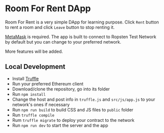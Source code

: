 # Room For Rent DApp

Room For Rent is a very simple DApp for learning purpose. Click `Rent` button to rent a room and click `Leave` button to stop renting it.

[MetaMask](https://metamask.io) is required. The app is built to connect to Ropsten Test Network by default but you can change to your preferred network.

More features will be added.

## Local Development

* Install [Truffle](https://truffleframework.com/)
* Run your preferred Ethereum client
* Download/clone the repository, go into its folder
* Run `npm install`
* Change the host and post info in `truffle.js` and `src/js/app.js` to your network's ones if necessary
* Run `npm run build` to build CSS and JS files to `public` folder
* Run `truffle compile`
* Rum `truffle migrate` to deploy your contract to the network
* Run `npm run dev` to start the server and the app
